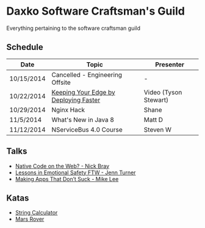 Daxko Software Craftsman's Guild
=====

Everything pertaining to the software craftsman guild

## Schedule

| Date       | Topic                     | Presenter |
| ---------- | ------------------------- | --------- |
| 10/15/2014  | Cancelled - Engineering Offsite | - |
| 10/22/2014  | [Keeping Your Edge by Deploying Faster](https://www.youtube.com/watch?v=G4HaewmJlZc)| Video (Tyson Stewart)  |
| 10/29/2014  | Nginx Hack               | Shane |
| 11/5/2014  | What's New in Java 8      | Matt D    |
| 11/12/2014 | NServiceBus 4.0 Course | Steven W |

## Talks

* [Native Code on the Web? - Nick Bray](http://www.youtube.com/watch?v=-xNZYr40QOk)
* [Lessons in Emotional Safety FTW - Jenn Turner](http://www.youtube.com/watch?v=0_mgp_VWIe0)
* [Making Apps That Don’t Suck - Mike Lee](http://www.infoq.com/presentations/Making-Apps-That-Dont-Suck)

## Katas

* [String Calculator](http://osherove.com/tdd-kata-1/)
* [Mars Rover](http://dallashackclub.com/rover)
